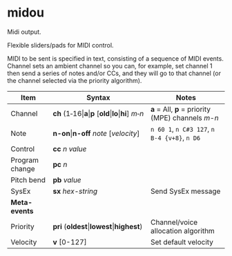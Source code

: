 # midou

Midi output.

Flexible sliders/pads for MIDI control.

MIDI to be sent is specified in text, consisting of a sequence of MIDI events. Channel sets an ambient channel so you can, for example, set channel 1 then send a series of notes and/or CCs, and they will go to that channel (or the channel selected via the priority algorithm).

| Item | Syntax | Notes |
|--|--|--|
| Channel | **ch**&#xa0;(1&#x2011;16\|**a**\|**p**&#xa0;\[**old**\|**lo**\|**hi**\]&#xa0;_m_&#x2011;_n_ | **a** = All, **p** = priority (MPE) channels _m_-_n_ |
| Note | **n-on**\|**n-off** _note_ [_velocity_] | `n 60 1`, `n C#3 127`, `n B-4 {v+8}`, `n D6` |
| Control | **cc** _n_ _value_ | |
| Program change | **pc** _n_ | |
| Pitch bend | **pb** _value_ | |
| SysEx | **sx** _hex-string_ | Send SysEx message |
| **Meta-events** | | |
| Priority | **pri**&#xa0;(**oldest**\|**lowest**\|**highest**) | Channel/voice allocation algorithm |
| Velocity | **v** [0-127] | Set default velocity |
